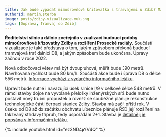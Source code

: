 ```yaml
---
title: Jak bude vypadat mimoúrovňová křižovatka s tramvajemi u Zdib? Máme vizualizaci!
authorId: martin.sterba
image: posts/zdiby-vizualizace-muk.png
tags: [Doprava, Tramvaj do Zdib]
---
```


**Ředitelství silnic a dálnic zveřejnilo vizualizaci budoucí podoby mimoúrovňové křizovatky Zdiby a rozšíření Prosecké radiály.** Součástí vizualizace je také představa o tom, jakým způsobem překoná budoucí tramvajová trať dálnici D8, a jakým způsobem bude ukončena. Úpravy začnou v roce 2022. 

Nová odbočovací větev má být dvoupruhová, měřit bude 390 metrů. Navrhovaná rychlost bude 80 km/h. Součástí akce bude i úprava D8 o délce 556 metrů. [Informace vychází z vydaného informačního letáku](https://mapapp.rsd.cz/Upload/Stavby/569/infoletak_d8-muk-zdiby-direktni-vetev.pdf).

Upravit bude nutné i navazující úsek silnice I/9 v celkové délce 548 metrů. V rámci stavby dojde na vyvolané přeložky inženýrských sítí, bude nutno postavit nový trubní propustek a rovněž se souběžně plánuje rekonstrukce technologické části čerpací stanice Zdiby. Stavba má začít příští rok. V úseku od D8 až do začátku obchvatu Líbeznice plánuje ŘSD její rozšíření na takzvaný střídavý třípruh, tedy uspořádání 2+1. Stavba je [detailněji je popsána v informačním letáku](https://mapapp.rsd.cz/Upload/Stavby/459/infoletak_s9-zdiby-libeznice.pdf).

{% include youtube.html id="ez3ND4pYV4Q" %}
